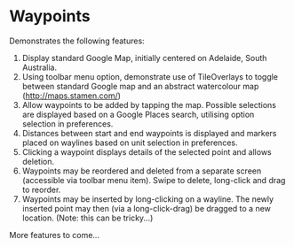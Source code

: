 # Waypoints
Demonstrates the following features:

1. Display standard Google Map, initially centered on Adelaide, South Australia.
2. Using toolbar menu option, demonstrate use of TileOverlays to toggle between standard Google map and an abstract watercolour map (http://maps.stamen.com/)
3. Allow waypoints to be added by tapping the map. Possible selections are displayed based on a Google Places search, utilising option selection in preferences.
4. Distances between start and end waypoints is displayed and markers placed on waylines based on unit selection in preferences.
5. Clicking a waypoint displays details of the selected point and allows deletion.
6. Waypoints may be reordered and deleted from a separate screen (accessible via toolbar menu item).  Swipe to delete, long-click and drag to reorder.
7. Waypoints may be inserted by long-clicking on a wayline.  The newly inserted point may then (via a long-click-drag) be dragged to a new location. (Note: this can be tricky...)

More features to come...
